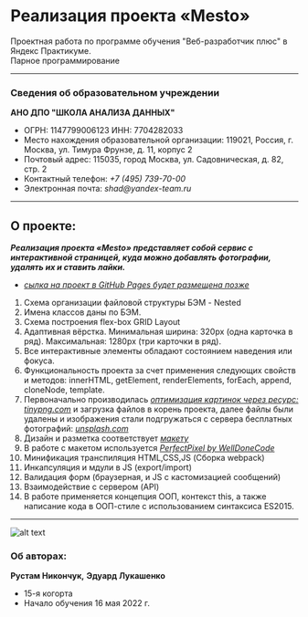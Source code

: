 # Реализация проекта «Mesto»
Проектная работа по программе обучения "Веб-разработчик плюс" в Яндекс Практикуме.    
Парное программирование

---
### Сведения об образовательном учреждении

**АНО ДПО "ШКОЛА АНАЛИЗА ДАННЫХ"**
* ОГРН: 1147799006123 ИНН: 7704282033
* Место нахождения образовательной организации: 119021, Россия, г. Москва, ул. Тимура Фрунзе, д. 11, корпус 2
* Почтовый адрес: 115035, город Москва, ул. Садовническая, д. 82, стр. 2
* Контактный телефон: _+7 (495) 739-70-00_
* Электронная почта: _shad@yandex-team.ru_

---

## О проекте:

**_Реализация проекта «Mesto» представляет собой сервис с интерактивной страницей, куда можно добавлять фотографии, удалять их и ставить лайки._**

- _[сылка на проект в GitHub Pages будет размещена позже]()_

1. Схема организации файловой структуры БЭМ - Nested
2. Имена классов даны по БЭМ.
3. Схема построения flex-box GRID Layout
4. Адаптивная вёрстка. Минимальная ширина: 320px (одна карточка в ряд). Максимальная: 1280px (три карточки в ряд).
5. Все интерактивные элементы обладают состоянием наведения или фокуса.
6. Функциональность проекта за счет применения следующих свойств и методов: innerHTML, getElement, renderElements, forEach, append, cloneNode, template.
7. Первоначально производилась _[оптимизация картинок через ресурс: _tinypng.com_](https://tinypng.com/)_ и загрузка файлов в корень проекта, далее файлы были удалены и изображения стали подгружаться с сервера бесплатных фотографий: _[_unsplash.com_](https://unsplash.com/)_
8. Дизайн и разметка соответствует _[макету](https://www.figma.com/file/2cn9N9jSkmxD84oJik7xL7/JavaScript.-Sprint-4?node-id=0%3A1)_
9. В работе с макетом используется _[PerfectPixel by WellDoneCode](https://www.welldonecode.com/perfectpixel/)_
10. Mинификация транспиляция HTML,CSS,JS (Сборка webpack)
11. Инкапсуляция и мдули в JS (export/import)
12. Валидация форм (браузерная, и JS  с кастомизацией сообщений)
13. Взаимодействие с сервером (API)
14. В работе применяется концепция ООП, контекст this, а также написание кода в ООП-стиле с использованием синтаксиса ES2015.




---
![alt text](https://yastatic.net/q/logoaas/v2/Яндекс.svg?circle=black&color=000&first=white "Logo")
### Об авторах:

**Рустам Никончук,** **Эдуард Лукашенко**
* 15-я когорта
* Начало обучения 16 мая 2022 г.
